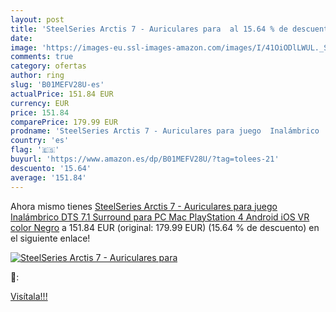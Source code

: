 ```yaml
---
layout: post
title: 'SteelSeries Arctis 7 - Auriculares para  al 15.64 % de descuento'
date: 
image: 'https://images-eu.ssl-images-amazon.com/images/I/41OiODlLWUL._SL200_.jpg'
comments: true
category: ofertas
author: ring
slug: 'B01MEFV28U-es'
actualPrice: 151.84 EUR
currency: EUR
price: 151.84
comparePrice: 179.99 EUR
prodname: 'SteelSeries Arctis 7 - Auriculares para juego  Inalámbrico  DTS 7.1 Surround para PC  Mac  PlayStation 4  Android  iOS  VR  color Negro'
country: 'es'
flag: '🇪🇸'
buyurl: 'https://www.amazon.es/dp/B01MEFV28U/?tag=tolees-21'
descuento: '15.64'
average: '151.84'
---
```


Ahora mismo tienes [SteelSeries Arctis 7 - Auriculares para juego  Inalámbrico  DTS 7.1 Surround para PC  Mac  PlayStation 4  Android  iOS  VR  color Negro](https://www.amazon.es/dp/B01MEFV28U/?tag=tolees-21) a 151.84 EUR (original: 179.99 EUR) (15.64 %  de descuento) en el siguiente enlace!

[![SteelSeries Arctis 7 - Auriculares para ](https://images-eu.ssl-images-amazon.com/images/I/41OiODlLWUL._SL200_.jpg)](https://www.amazon.es/dp/B01MEFV28U/?tag=tolees-21)

🔎:


[Visítala!!!](https://www.amazon.es/dp/B01MEFV28U/?tag=tolees-21)
